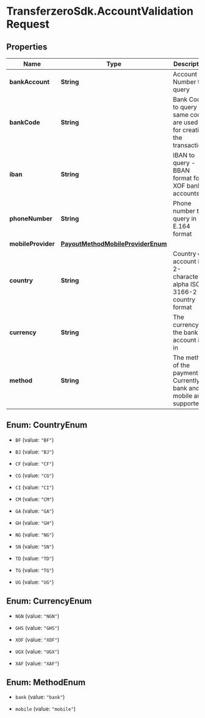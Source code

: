 # TransferzeroSdk.AccountValidationRequest

## Properties

Name | Type | Description | Notes
------------ | ------------- | ------------- | -------------
**bankAccount** | **String** | Account Number to query | [optional] 
**bankCode** | **String** | Bank Code to query - same codes are used as for creating the transactions | [optional] 
**iban** | **String** | IBAN to query - BBAN format for XOF bank accounts | [optional] 
**phoneNumber** | **String** | Phone number to query in E.164 format | [optional] 
**mobileProvider** | [**PayoutMethodMobileProviderEnum**](PayoutMethodMobileProviderEnum.md) |  | [optional] 
**country** | **String** | Country of account in 2-character alpha ISO 3166-2 country format | 
**currency** | **String** | The currency the bank account is in | 
**method** | **String** | The method of the payment. Currently bank and mobile are supported | 



## Enum: CountryEnum


* `BF` (value: `"BF"`)

* `BJ` (value: `"BJ"`)

* `CF` (value: `"CF"`)

* `CG` (value: `"CG"`)

* `CI` (value: `"CI"`)

* `CM` (value: `"CM"`)

* `GA` (value: `"GA"`)

* `GH` (value: `"GH"`)

* `NG` (value: `"NG"`)

* `SN` (value: `"SN"`)

* `TD` (value: `"TD"`)

* `TG` (value: `"TG"`)

* `UG` (value: `"UG"`)





## Enum: CurrencyEnum


* `NGN` (value: `"NGN"`)

* `GHS` (value: `"GHS"`)

* `XOF` (value: `"XOF"`)

* `UGX` (value: `"UGX"`)

* `XAF` (value: `"XAF"`)





## Enum: MethodEnum


* `bank` (value: `"bank"`)

* `mobile` (value: `"mobile"`)




